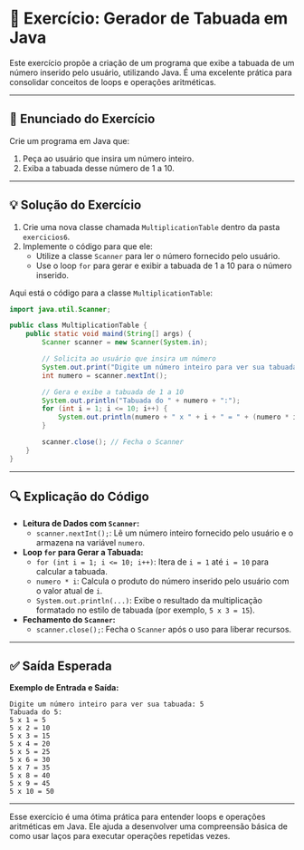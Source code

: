# 📘 Exercício: Gerador de Tabuada em Java

Este exercício propõe a criação de um programa que exibe a tabuada de um número inserido pelo usuário, utilizando Java. É uma excelente prática para consolidar conceitos de loops e operações aritméticas.

---

## 📝 Enunciado do Exercício

Crie um programa em Java que:
1. Peça ao usuário que insira um número inteiro.
2. Exiba a tabuada desse número de 1 a 10.

---

## 💡 Solução do Exercício
1. Crie uma nova classe chamada `MultiplicationTable` dentro da pasta `exercicios6`.
2. Implemente o código para que ele:
   - Utilize a classe `Scanner` para ler o número fornecido pelo usuário.
   - Use o loop `for` para gerar e exibir a tabuada de 1 a 10 para o número inserido.

Aqui está o código para a classe `MultiplicationTable`:

```java
import java.util.Scanner;

public class MultiplicationTable {
    public static void maind(String[] args) {
        Scanner scanner = new Scanner(System.in);

        // Solicita ao usuário que insira um número
        System.out.print("Digite um número inteiro para ver sua tabuada: );
        int numero = scanner.nextInt();

        // Gera e exibe a tabuada de 1 a 10
        System.out.println("Tabuada do " + numero + ":");
        for (int i = 1; i <= 10; i++) {
            System.out.println(numero + " x " + i + " = " + (numero * i));
        }

        scanner.close(); // Fecha o Scanner
    }
}
```

---

## 🔍 Explicação do Código

- **Leitura de Dados com `Scanner`:**
  - `scanner.nextInt();`: Lê um número inteiro fornecido pelo usuário e o armazena na variável `numero`.
- **Loop `for` para Gerar a Tabuada:**
  - `for (int i = 1; i <= 10; i++)`: Itera de `i = 1` até `i = 10` para calcular a tabuada.
  - `numero * i`: Calcula o produto do número inserido pelo usuário com o valor atual de `i`.
  - `System.out.println(...)`: Exibe o resultado da multiplicação formatado no estilo de tabuada (por exemplo, `5 x 3 = 15`).
- **Fechamento do `Scanner`:**
  - `scanner.close();`: Fecha o `Scanner` após o uso para liberar recursos.

---

## ✅ Saída Esperada

**Exemplo de Entrada e Saída:**
```plaintext
Digite um número inteiro para ver sua tabuada: 5
Tabuada do 5:
5 x 1 = 5
5 x 2 = 10
5 x 3 = 15
5 x 4 = 20
5 x 5 = 25
5 x 6 = 30
5 x 7 = 35
5 x 8 = 40
5 x 9 = 45
5 x 10 = 50
```

---

Esse exercício é uma ótima prática para entender loops e operações aritméticas em Java. Ele ajuda a desenvolver uma compreensão básica de como usar laços para executar operações repetidas vezes.

